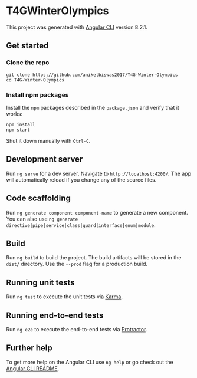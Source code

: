 # T4GWinterOlympics

This project was generated with [Angular CLI](https://github.com/angular/angular-cli) version 8.2.1.

## Get started

### Clone the repo

```shell
git clone https://github.com/aniketbiswas2017/T4G-Winter-Olympics
cd T4G-Winter-Olympics
```

### Install npm packages

Install the `npm` packages described in the `package.json` and verify that it works:

```shell
npm install
npm start
```

Shut it down manually with `Ctrl-C`.

## Development server

Run `ng serve` for a dev server. Navigate to `http://localhost:4200/`. The app will automatically reload if you change any of the source files.

## Code scaffolding

Run `ng generate component component-name` to generate a new component. You can also use `ng generate directive|pipe|service|class|guard|interface|enum|module`.

## Build

Run `ng build` to build the project. The build artifacts will be stored in the `dist/` directory. Use the `--prod` flag for a production build.

## Running unit tests

Run `ng test` to execute the unit tests via [Karma](https://karma-runner.github.io).

## Running end-to-end tests

Run `ng e2e` to execute the end-to-end tests via [Protractor](http://www.protractortest.org/).

## Further help

To get more help on the Angular CLI use `ng help` or go check out the [Angular CLI README](https://github.com/angular/angular-cli/blob/master/README.md).
